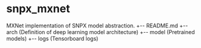 # snpx_mxnet
MXNet implementation of SNPX model abstraction.
+-- README.md
+-- arch (Definition of deep learning model architecture)
+-- model (Pretrained models)
+-- logs  (Tensorboard logs)
